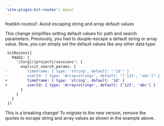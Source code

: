 ```yaml
---
'vite-plugin-kit-routes': major
---
```


feat(kit-routes)!: Avoid escaping string and array default values

This change simplifies setting default values for path and search parameters.
Previously, you had to douple-escape a default string or array value. 
Now, you can simply set the default values like any other data type:

```diff
 kitRoutes({
   PAGES: {
     '/[org]/[project]/sessions': {
       explicit_search_params: {
-         timeFrame: { type: 'string', default: "'1d'" }
-         userId: { type: 'Array<string>', default: "['123', 'abc']" }
+         timeFrame: { type: 'string', default: '1d' }
+         userId: { type: 'Array<string>', default: ['123', 'abc'] }
       }
     }
   }
 })
```

This is a breaking change! To migrate to the new version, remove the quotes
to escape string and array values as shown in the example above.